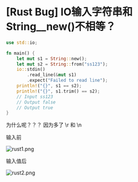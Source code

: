 # [Rust Bug] IO输入字符串和String\_\_new()不相等？

```rust
use std::io;

fn main() {
    let mut s1 = String::new();   
    let mut s2 = String::from("ss123");   
    io::stdin()
    	.read_line(&mut s1)
    	.expect("Failed to read line");
    println!("{}", s1 == s2); 
    println!("{}", s1.trim() == s2); 
    // Input ss123
    // Output false
    // Output true
}
```

为什么呢？？？ 因为多了 \r 和 \n

输入前

![rust1.png](<https://cdn.nlark.com/yuque/0/2020/png/133147/1588154075210-6654480c-95d1-4909-b2b5-60a688080317.png#align=left\&display=inline\&height=483\&margin=\[object Object]\&name=rust1.png\&originHeight=483\&originWidth=1151\&size=79057\&status=done\&style=none\&width=1151> "rust1.png")

输入值后

![rust2.png](<https://cdn.nlark.com/yuque/0/2020/png/133147/1588154076734-40239d38-f528-4a13-87c1-5f9e59d02a7c.png#align=left\&display=inline\&height=651\&margin=\[object Object]\&name=rust2.png\&originHeight=651\&originWidth=1114\&size=90825\&status=done\&style=none\&width=1114> "rust2.png")
